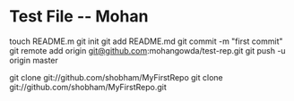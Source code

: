 Test File -- Mohan
==========

  touch README.m
  git init
  git add README.md
  git commit -m "first commit"
  git remote add origin git@github.com:mohangowda/test-rep.git
  git push -u origin master
  
  

  git clone git://github.com/shobham/MyFirstRepo
  git clone git://github.com/shobham/MyFirstRepo.git
